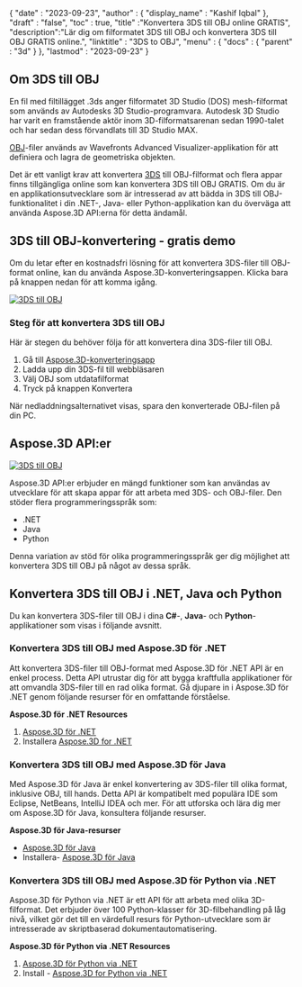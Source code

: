 {
  "date" : "2023-09-23",
  "author" : {
    "display_name" : "Kashif Iqbal"
},
  "draft" : "false",
  "toc" : true,
  "title" :"Konvertera 3DS till OBJ online GRATIS",
  "description":"Lär dig om filformatet 3DS till OBJ och konvertera 3DS till OBJ GRATIS online.",
  "linktitle" : "3DS to OBJ",
  "menu" : {
    "docs" : {
      "parent" : "3d"
}
},
  "lastmod" : "2023-09-23"
}

## Om 3DS till OBJ

En fil med filtillägget .3ds anger filformatet 3D Studio (DOS) mesh-filformat som används av Autodesks 3D Studio-programvara. Autodesk 3D Studio har varit en framstående aktör inom 3D-filformatsarenan sedan 1990-talet och har sedan dess förvandlats till 3D Studio MAX.

[OBJ](/sv/3d/obj/)-filer används av Wavefronts Advanced Visualizer-applikation för att definiera och lagra de geometriska objekten.

Det är ett vanligt krav att konvertera [3DS](/sv/3d/3ds/) till OBJ-filformat och flera appar finns tillgängliga online som kan konvertera 3DS till OBJ GRATIS. Om du är en applikationsutvecklare som är intresserad av att bädda in 3DS till OBJ-funktionalitet i din .NET-, Java- eller Python-applikation kan du överväga att använda Aspose.3D API:erna för detta ändamål.

## 3DS till OBJ-konvertering - gratis demo

Om du letar efter en kostnadsfri lösning för att konvertera 3DS-filer till OBJ-format online, kan du använda Aspose.3D-konverteringsappen. Klicka bara på knappen nedan för att komma igång.

[![3DS till OBJ](../3ds-to-obj.png)](https://products.aspose.app/3d/conversion/3ds-to-obj)

### Steg för att konvertera 3DS till OBJ

Här är stegen du behöver följa för att konvertera dina 3DS-filer till OBJ.

1. Gå till [Aspose.3D-konverteringsapp](https://products.aspose.app/3d/conversion/3ds-to-obj)
1. Ladda upp din 3DS-fil till webbläsaren
1. Välj OBJ som utdatafilformat
1. Tryck på knappen Konvertera

När nedladdningsalternativet visas, spara den konverterade OBJ-filen på din PC.

## Aspose.3D API:er

[![3DS till OBJ](../try-aspose-3d.png)](https://products.aspose.com/3d/)

Aspose.3D API:er erbjuder en mängd funktioner som kan användas av utvecklare för att skapa appar för att arbeta med 3DS- och OBJ-filer. Den stöder flera programmeringsspråk som:

* .NET
* Java
* Python

Denna variation av stöd för olika programmeringsspråk ger dig möjlighet att konvertera 3DS till OBJ på något av dessa språk.

## Konvertera 3DS till OBJ i .NET, Java och Python

Du kan konvertera 3DS-filer till OBJ i dina **C#**-, **Java**- och **Python**-applikationer som visas i följande avsnitt.

### Konvertera 3DS till OBJ med Aspose.3D för .NET

Att konvertera 3DS-filer till OBJ-format med Aspose.3D för .NET API är en enkel process. Detta API utrustar dig för att bygga kraftfulla applikationer för att omvandla 3DS-filer till en rad olika format. Gå djupare in i Aspose.3D för .NET genom följande resurser för en omfattande förståelse.

**Aspose.3D för .NET Resources**

1. [Aspose.3D för .NET](https://products.aspose.com/3d/net/)
1. Installera [Aspose.3D for .NET](https://docs.aspose.com/3d/net/installation/)

### Konvertera 3DS till OBJ med Aspose.3D för Java

Med Aspose.3D för Java är enkel konvertering av 3DS-filer till olika format, inklusive OBJ, till hands. Detta API är kompatibelt med populära IDE som Eclipse, NetBeans, IntelliJ IDEA och mer. För att utforska och lära dig mer om Aspose.3D för Java, konsultera följande resurser.

**Aspose.3D för Java-resurser**

* [Aspose.3D för Java](https://products.aspose.com/3d/java/)
* Installera- [Aspose.3D för Java](https://docs.aspose.com/3d/java/installation/)

### Konvertera 3DS till OBJ med Aspose.3D för Python via .NET

Aspose.3D för Python via .NET är ett API för att arbeta med olika 3D-filformat. Det erbjuder över 100 Python-klasser för 3D-filbehandling på låg nivå, vilket gör det till en värdefull resurs för Python-utvecklare som är intresserade av skriptbaserad dokumentautomatisering.

**Aspose.3D för Python via .NET Resources**

1. [Aspose.3D för Python via .NET](https://products.aspose.com/3d/python-net/)
1. Install - [Aspose.3D for Python via .NET](https://releases.aspose.com/3d/python-net/)
